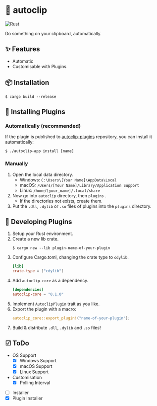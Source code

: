 # 📎 autoclip
![Rust](https://github.com/siketyan/autoclip/workflows/Rust/badge.svg)

Do something on your clipboard, automatically.

## ✨ Features
- Automatic
- Customisable with Plugins

## 📦 Installation
```
$ cargo build --release
```

## 🔌 Installing Plugins
### Automatically (recommended)
If the plugin is published to [autoclip-plugins](https://github.com/siketyan/autoclip-plugins) repository, you can install it automatically:

```console
$ ./autoclip-app install [name]
```

### Manually
1. Open the local data directory.
    - Windows: `C:\Users\[Your Name]\AppData\Local`
    - macOS: `/Users/[Your Name]/Library/Application Support`
    - Linux: `/home/[your_name]/.local/share`
1. Now go into `autoclip` directory, then `plugins` .
    - If the directories not exists, create them.
1. Put the `.dll`, `.dylib` or `.so` files of plugins into the `plugins` directory.

## 🔧 Developing Plugins
1. Setup your Rust environment.
1. Create a new lib crate.
   ```console
   $ cargo new --lib plugin-name-of-your-plugin
   ```
1. Configure Cargo.toml, changing the crate type to `cdylib`.
   ```toml
   [lib]
   crate-type = ["cdylib"]
   ```
1. Add `autoclip-core` as a dependency.
   ```toml
   [dependencies]
   autoclip-core = "0.1.0"
   ```
1. Implement `AutoclipPlugin` trait as you like.
1. Export the plugin with a macro:
   ```rust
   autoclip_core::export_plugin!("name-of-your-plugin");
   ```
1. Build & distribute `.dll`, `.dylib` and `.so` files!

## ☑ ToDo
- OS Support
    - [x] Windows Support
    - [x] macOS Support
    - [x] Linux Support
- Customisation
    - [x] Polling Interval
- [ ] Installer
- [x] Plugin Installer
